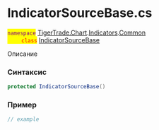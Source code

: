
# IndicatorSourceBase.cs
<mark style="color:purple;">`namespace`</mark> [TigerTrade.Chart](../../../../../TigerTrade.Chart.md).[Indicators](../../../../../TigerTrade.Chart/Indicators.md).[Common](../../../../../TigerTrade.Chart/Indicators/Common.md)  
<mark style="color:red;">&nbsp;&nbsp;&nbsp;&nbsp;&nbsp;&nbsp;&nbsp;&nbsp;`class`</mark> [IndicatorSourceBase](../../IndicatorSourceBase.cs.md)

Описание

### Синтаксис
```csharp
protected IndicatorSourceBase()
```


### Пример  
```csharp
// example
```
                    
                    